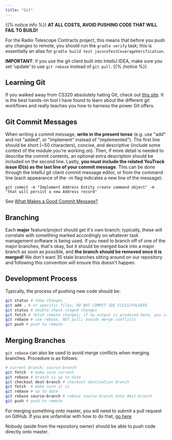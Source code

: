 ```yaml
---
title: "Git"
---
```


{{% notice info %}}
**AT ALL COSTS, AVOID PUSHING CODE THAT WILL FAIL TO BUILD!**

For the Radio Telescope Contracts project, this means that before you push any changes to remote,
you should run the `gradle verify` task; this is essentially an alias for 
`gradle build test jacocoTestCoverageVerification`.

**IMPORTANT**: if you use the git client built into IntelliJ IDEA, make sure you set 'update' to use 
`git rebase` instead of `git pull`.
{{% /notice %}}

## Learning Git
If you walked away from CS320 absolutely hating Git, check out [this site](https://learngitbranching.js.org/). It is the best hands-on 
tool I have found to learn 
about the different git workflows and really teaches you how to harness the power Git offers.

## Git Commit Messages
When writing a commit message, **write in the present tense** (e.g. use "add" and not "added", or
"implement" instead of "implemented"). The first line should be short (~50 characters), concise,
and descriptive (include some context of the module you're working on). Then, if more detail 
is needed to describe the commit contents, an optional extra description should be included on the 
second line. Lastly, **you must include the related YouTrack issue ID(s) as the last line of your commit 
message**. This can be done through the IntelliJ git client commit message editor, or from the command 
line (each appearance of the -m flag indicates a new line of the message):

`git commit -m "Implement Address Entity create command object" -m "that will persist
a new Address record"`

See [What Makes a Good Commit Message?](https://github.com/erlang/otp/wiki/Writing-good-commit-messages)

## Branching 
Each **major** feature/project should get it's own branch; typically, these will correlate with 
something marked accordingly on whatever task management software is being used.
If you need to branch off of one of the major branches, that's okay, but it should be 
merged back into a major branch as soon as possible, and **the branch should be removed 
once it is merged!** We don't want 35 stale branches sitting around on our repository and following
this convention will ensure this doesn't happen.

## Development Process
Typically, the process of pushing new code should be:

```bash
git status # show changes 
git add . # or specific files; DO NOT COMMIT IDE FILES/FOLDERS
git status # double check staged changes 
git fetch # fetch remote changes; if no output is produced here, you can skip the next step
git rebase # use rebase, NOT pull; avoids merge conflicts 
git push # push to remote
```

## Merging Branches
`git rebase` can also be used to avoid merge conflicts when merging branches. Procedure is as follows:
```bash
# current branch: source-branch
git fetch  # make sure current
git rebase # branch is up to date
git checkout dest-branch # checkout destination branch
git fetch  # make sure it is 
git rebase # up to date
git rebase source-branch # rebase source-branch onto dest-branch
git push # push to remote
```
For merging something onto master, you will need to submit a pull request on GitHub. 
If you are unfamiliar with how to do that, [go here](https://help.github.com/articles/creating-a-pull-request/)

Nobody (aside from the repository owner) should be able to push code directly onto master.